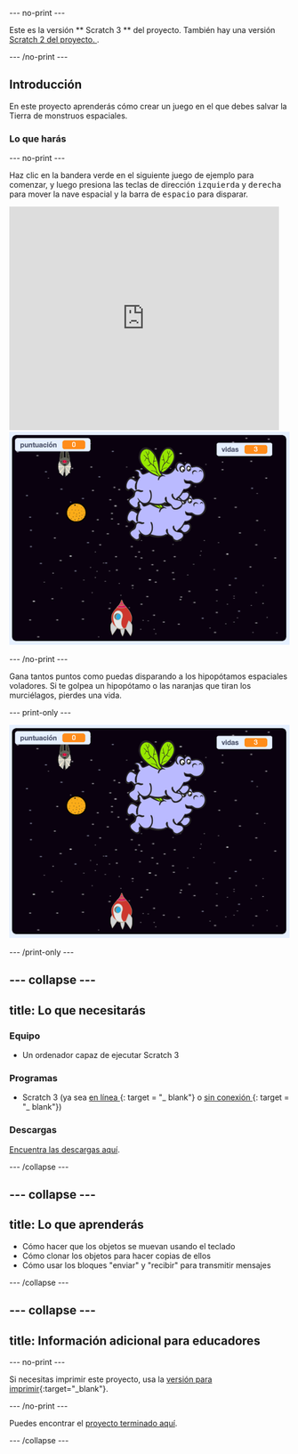 \--- no-print \---

Este es la versión ** Scratch 3 ** del proyecto. También hay una versión [ Scratch 2 del proyecto. ](https://projects.raspberrypi.org/en/projects/clone-wars-scratch2).

\--- /no-print \---

## Introducción

En este proyecto aprenderás cómo crear un juego en el que debes salvar la Tierra de monstruos espaciales.

### Lo que harás

\--- no-print \---

Haz clic en la bandera verde en el siguiente juego de ejemplo para comenzar, y luego presiona las teclas de dirección <kbd>izquierda</kbd> y <kbd>derecha</kbd> para mover la nave espacial y la barra de <kbd>espacio</kbd> para disparar.

<div class="scratch-preview">
  <iframe allowtransparency="true" width="485" height="402" src="https://scratch.mit.edu/projects/embed/276887163/?autostart=false" frameborder="0" scrolling="no"></iframe>
  <img src="images/showcase.png">
</div>

\--- /no-print \---

Gana tantos puntos como puedas disparando a los hipopótamos espaciales voladores. Si te golpea un hipopótamo o las naranjas que tiran los murciélagos, pierdes una vida.

\--- print-only \---

![desc](images/showcase.png)

\--- /print-only \---

## \--- collapse \---

## title: Lo que necesitarás

### Equipo

+ Un ordenador capaz de ejecutar Scratch 3

### Programas

+ Scratch 3 (ya sea [ en línea ](https://rpf.io/scratchon) {: target = "_ blank"} o [ sin conexión ](https://rpf.io/scratchoff) {: target = "_ blank"})

### Descargas

[Encuentra las descargas aquí](http://rpf.io/p/en/clone-wars-go).

\--- /collapse \---

## \--- collapse \---

## title: Lo que aprenderás

+ Cómo hacer que los objetos se muevan usando el teclado
+ Cómo clonar los objetos para hacer copias de ellos
+ Cómo usar los bloques "enviar" y "recibir" para transmitir mensajes

\--- /collapse \---

## \--- collapse \---

## title: Información adicional para educadores

\--- no-print \---

Si necesitas imprimir este proyecto, usa la [versión para imprimir](https://projects.raspberrypi.org/en/projects/clone-wars/print){:target="_blank"}.

\--- /no-print \---

Puedes encontrar el [proyecto terminado aquí](http://rpf.io/p/en/clone-wars-get).

\--- /collapse \---